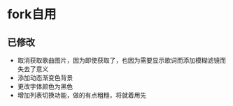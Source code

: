 # fork自用

## 已修改

+ 取消获取歌曲图片，因为即使获取了，也因为需要显示歌词而添加模糊滤镜而失去了意义
+ 添加动态渐变色背景
+ 更改字体颜色为黑色
+ 增加列表切换功能，做的有点粗糙，将就着用先